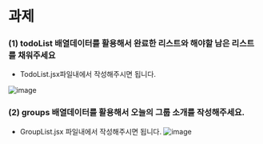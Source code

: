 # 과제

### (1) todoList 배열데이터를 활용해서 완료한 리스트와 해야할 남은 리스트를 채워주세요

- TodoList.jsx파일내에서 작성해주시면 됩니다.

![image](https://user-images.githubusercontent.com/114838716/194439728-483c7cee-d6c0-4ee7-aed0-0ffec9357c97.png)

### (2) groups 배열데이터를 활용해서 오늘의 그룹 소개를 작성해주세요.

- GroupList.jsx 파일내에서 작성해주시면 됩니다.
![image](https://user-images.githubusercontent.com/114838716/194439860-d789a6b5-3d4b-414a-af7f-91ea98f2ee13.png)
